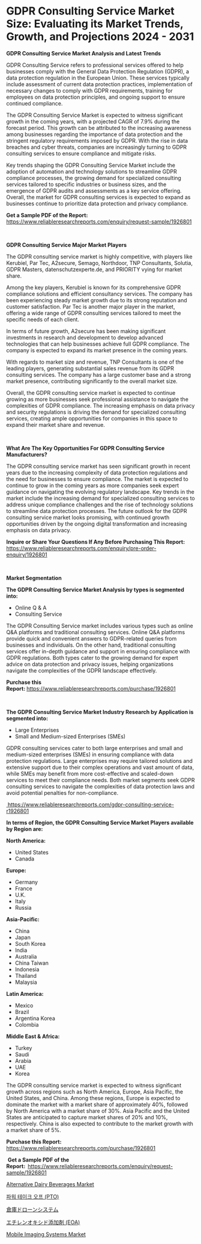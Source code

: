 <p><h1>GDPR Consulting Service Market Size: Evaluating its Market Trends, Growth, and Projections 2024 - 2031</h1></p><p><strong>GDPR Consulting Service Market Analysis and Latest Trends</strong></p>
<p><p>GDPR Consulting Service refers to professional services offered to help businesses comply with the General Data Protection Regulation (GDPR), a data protection regulation in the European Union. These services typically include assessment of current data protection practices, implementation of necessary changes to comply with GDPR requirements, training for employees on data protection principles, and ongoing support to ensure continued compliance.</p><p>The GDPR Consulting Service Market is expected to witness significant growth in the coming years, with a projected CAGR of 7.9% during the forecast period. This growth can be attributed to the increasing awareness among businesses regarding the importance of data protection and the stringent regulatory requirements imposed by GDPR. With the rise in data breaches and cyber threats, companies are increasingly turning to GDPR consulting services to ensure compliance and mitigate risks.</p><p>Key trends shaping the GDPR Consulting Service Market include the adoption of automation and technology solutions to streamline GDPR compliance processes, the growing demand for specialized consulting services tailored to specific industries or business sizes, and the emergence of GDPR audits and assessments as a key service offering. Overall, the market for GDPR consulting services is expected to expand as businesses continue to prioritize data protection and privacy compliance.</p></p>
<p><strong>Get a Sample PDF of the Report:&nbsp;</strong> <a href="https://www.reliableresearchreports.com/enquiry/request-sample/1926801">https://www.reliableresearchreports.com/enquiry/request-sample/1926801</a></p>
<p>&nbsp;</p>
<p><strong>GDPR Consulting Service Major Market Players</strong></p>
<p><p>The GDPR consulting service market is highly competitive, with players like Kerubiel, Par Tec, A2secure, Semago, Northdoor, TNP Consultants, Solutia, GDPR Masters, datenschutzexperte.de, and PRIORITY vying for market share. </p><p>Among the key players, Kerubiel is known for its comprehensive GDPR compliance solutions and efficient consultancy services. The company has been experiencing steady market growth due to its strong reputation and customer satisfaction. Par Tec is another major player in the market, offering a wide range of GDPR consulting services tailored to meet the specific needs of each client. </p><p>In terms of future growth, A2secure has been making significant investments in research and development to develop advanced technologies that can help businesses achieve full GDPR compliance. The company is expected to expand its market presence in the coming years.</p><p>With regards to market size and revenue, TNP Consultants is one of the leading players, generating substantial sales revenue from its GDPR consulting services. The company has a large customer base and a strong market presence, contributing significantly to the overall market size.</p><p>Overall, the GDPR consulting service market is expected to continue growing as more businesses seek professional assistance to navigate the complexities of GDPR compliance. The increasing emphasis on data privacy and security regulations is driving the demand for specialized consulting services, creating ample opportunities for companies in this space to expand their market share and revenue.</p></p>
<p>&nbsp;</p>
<p><strong>What Are The Key Opportunities For GDPR Consulting Service Manufacturers?</strong></p>
<p><p>The GDPR consulting service market has seen significant growth in recent years due to the increasing complexity of data protection regulations and the need for businesses to ensure compliance. The market is expected to continue to grow in the coming years as more companies seek expert guidance on navigating the evolving regulatory landscape. Key trends in the market include the increasing demand for specialized consulting services to address unique compliance challenges and the rise of technology solutions to streamline data protection processes. The future outlook for the GDPR consulting service market looks promising, with continued growth opportunities driven by the ongoing digital transformation and increasing emphasis on data privacy.</p></p>
<p><strong>Inquire or Share Your Questions If Any Before Purchasing This Report:</strong> <a href="https://www.reliableresearchreports.com/enquiry/pre-order-enquiry/1926801">https://www.reliableresearchreports.com/enquiry/pre-order-enquiry/1926801</a></p>
<p>&nbsp;</p>
<p><strong>Market Segmentation</strong></p>
<p><strong>The GDPR Consulting Service Market Analysis by types is segmented into:</strong></p>
<p><ul><li>Online Q & A</li><li>Consulting Service</li></ul></p>
<p><p>The GDPR Consulting Service market includes various types such as online Q&A platforms and traditional consulting services. Online Q&A platforms provide quick and convenient answers to GDPR-related queries from businesses and individuals. On the other hand, traditional consulting services offer in-depth guidance and support in ensuring compliance with GDPR regulations. Both types cater to the growing demand for expert advice on data protection and privacy issues, helping organizations navigate the complexities of the GDPR landscape effectively.</p></p>
<p><strong>Purchase this Report:&nbsp;</strong><a href="https://www.reliableresearchreports.com/purchase/1926801">https://www.reliableresearchreports.com/purchase/1926801</a></p>
<p>&nbsp;</p>
<p><strong>The GDPR Consulting Service Market Industry Research by Application is segmented into:</strong></p>
<p><ul><li>Large Enterprises</li><li>Small and Medium-sized Enterprises (SMEs)</li></ul></p>
<p><p>GDPR consulting services cater to both large enterprises and small and medium-sized enterprises (SMEs) in ensuring compliance with data protection regulations. Large enterprises may require tailored solutions and extensive support due to their complex operations and vast amount of data, while SMEs may benefit from more cost-effective and scaled-down services to meet their compliance needs. Both market segments seek GDPR consulting services to navigate the complexities of data protection laws and avoid potential penalties for non-compliance.</p></p>
<p><a href="https://www.reliableresearchreports.com/gdpr-consulting-service-r1926801">&nbsp;https://www.reliableresearchreports.com/gdpr-consulting-service-r1926801</a></p>
<p><strong>In terms of Region, the GDPR Consulting Service Market Players available by Region are:</strong></p>
<p>
    <p> <strong> North America: </strong>
        <ul>
            <li>United States</li>
            <li>Canada</li>
        </ul>
        </p> 
    <p> <strong> Europe: </strong>
        <ul>
            <li>Germany</li>
            <li>France</li>
            <li>U.K.</li>
            <li>Italy</li>
            <li>Russia</li>
        </ul>
        </p> 
    <p> <strong> Asia-Pacific: </strong>
        <ul>
            <li>China</li>
            <li>Japan</li>
            <li>South Korea</li>
            <li>India</li>
            <li>Australia</li>
            <li>China Taiwan</li>
            <li>Indonesia</li>
            <li>Thailand</li>
            <li>Malaysia</li>
        </ul>
        </p> 
    <p> <strong> Latin America: </strong>
        <ul>
            <li>Mexico</li>
            <li>Brazil</li>
            <li>Argentina Korea</li>
            <li>Colombia</li>
        </ul>
        </p> 
    <p> <strong> Middle East & Africa: </strong>
        <ul>
            <li>Turkey</li>
            <li>Saudi</li>
            <li>Arabia</li>
            <li>UAE</li>
            <li>Korea</li>
        </ul>
    </p>
    </p>
<p><p>The GDPR consulting service market is expected to witness significant growth across regions such as North America, Europe, Asia Pacific, the United States, and China. Among these regions, Europe is expected to dominate the market with a market share of approximately 40%, followed by North America with a market share of 30%. Asia Pacific and the United States are anticipated to capture market shares of 20% and 10%, respectively. China is also expected to contribute to the market growth with a market share of 5%.</p></p>
<p><strong>Purchase this Report: </strong><a href="https://www.reliableresearchreports.com/purchase/1926801">https://www.reliableresearchreports.com/purchase/1926801</a></p>
<p>&nbsp;<strong>Get a Sample PDF of the Report:&nbsp;&nbsp;</strong><a href="https://www.reliableresearchreports.com/enquiry/request-sample/1926801">https://www.reliableresearchreports.com/enquiry/request-sample/1926801</a></p>
<p><strong></strong></p>
<p><p><a href="https://issuu.com/reportprime-2/docs/alternative-dairy-beverages-market-size-2030.pptx">Alternative Dairy Beverages Market</a></p><p><a href="https://github.com/Nicolasrown5/Market-Research-Report-List-1/blob/main/4273126125148.md">파워 테이크 오프 (PTO)</a></p><p><a href="https://github.com/xtkhtofdt934839/Market-Research-Report-List-2/blob/main/5805246116393.md">倉庫ドローンシステム</a></p><p><a href="https://github.com/ddwcuskozol07187/Market-Research-Report-List-2/blob/main/5180269116394.md">エチレンオキシド添加剤 (EOA)</a></p><p><a href="https://github.com/goodweq44/Market-Research-Report-List-1/blob/main/mobile-imaging-systems-market.md">Mobile Imaging Systems Market</a></p></p>